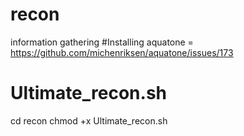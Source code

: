# recon
information gathering
#Installing aquatone = https://github.com/michenriksen/aquatone/issues/173
# Ultimate_recon.sh
cd recon
chmod +x Ultimate_recon.sh
